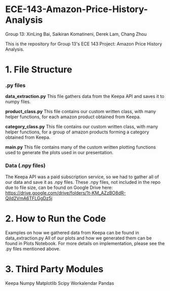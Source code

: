 # ECE-143-Amazon-Price-History-Analysis

Group 13: XinLing Bai, Saikiran Komatineni, Derek Lam, Chang Zhou

This is the repository for Group 13's ECE 143 Project: Amazon Price History Analysis.

# 1. File Structure

### .py files
**data_extraction.py**
This file gathers data from the Keepa API and saves it to numpy files.

**product_class.py**
This file contains our custom written class, with many helper functions, for each amazon product obtained from Keepa.

**category_class.py**
This file contains our custom written class, with many helper functions, for a group of amazon products forming a category obtained from Keepa.

**main.py**
This file contains many of the custom written plotting functions used to generate the plots used in our presentation.

### Data (.npy files)
The Keepa API was a paid subscription service, so we had to gather all of our data and save it as .npy files. These .npy files, not included in the repo due to file size, can be found on Google Drive here:
https://drive.google.com/drive/folders/1t-KM_AZzBO8dR-QjId2VmA6TFLGgDz5j

# 2. How to Run the Code
Examples on how we gathered data from Keepa can be found in data_extraction.py
All of our plots and how we generated them can be found in Plots Notebook. For more details on implementation, please see the .py files mentioned above.

# 3. Third Party Modules
Keepa
Numpy
Matplotlib
Scipy
Workalendar
Pandas
